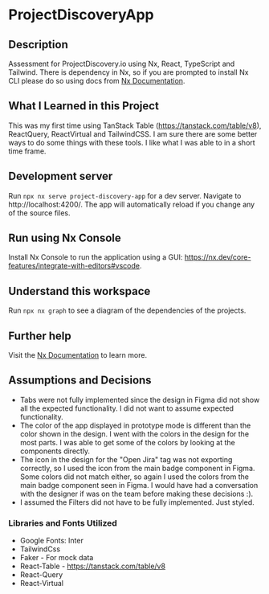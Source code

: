 # ProjectDiscoveryApp

## Description

Assessment for ProjectDiscovery.io using Nx, React, TypeScript and Tailwind. There is dependency in Nx, so if you are prompted to install Nx CLI please do so using docs from [Nx Documentation](https://nx.dev).

## What I Learned in this Project

This was my first time using TanStack Table (https://tanstack.com/table/v8), ReactQuery, ReactVirtual and TailwindCSS. I am sure there are some better ways to do some things with these tools. I like what I was able to in a short time frame.

## Development server

Run `npx nx serve project-discovery-app` for a dev server. Navigate to http://localhost:4200/. The app will automatically reload if you change any of the source files.

## Run using Nx Console

Install Nx Console to run the application using a GUI: https://nx.dev/core-features/integrate-with-editors#vscode.

## Understand this workspace

Run `npx nx graph` to see a diagram of the dependencies of the projects.

## Further help

Visit the [Nx Documentation](https://nx.dev) to learn more.

## Assumptions and Decisions
- Tabs were not fully implemented since the design in Figma did not show all the expected functionality. I did not want to assume expected functionality.
- The color of the app displayed in prototype mode is different than the color shown in the design. I went with the colors in the design for the most parts. I was able to get some of the colors by looking at the components directly.
- The icon in the design for the "Open Jira" tag was not exporting correctly, so I used the icon from the main badge component in Figma. Some colors did not match either, so again I used the colors from the main badge component seen in Figma. I would have had a conversation with the designer if was on the team before making these decisions :).
- I assumed the Filters did not have to be fully implemented. Just styled.

### Libraries and Fonts Utilized
- Google Fonts: Inter
- TailwindCss
- Faker - For mock data
- React-Table - https://tanstack.com/table/v8
- React-Query
- React-Virtual





